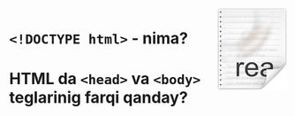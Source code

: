 <img src="./icon.png" align="right" />

# `<!DOCTYPE html>` - nima?


# HTML da `<head>` va `<body>` teglarinig farqi qanday?